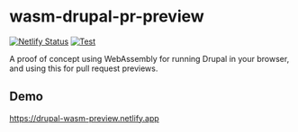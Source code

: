 # wasm-drupal-pr-preview

[![Netlify Status](https://api.netlify.com/api/v1/badges/b82ae4e4-f84e-480f-8e90-0fcb5f5bc687/deploy-status)](https://app.netlify.com/sites/drupal-wasm-preview/deploys)
[![Test](https://github.com/eiriksm/wasm-drupal-pr-preview/actions/workflows/test.yml/badge.svg)](https://github.com/eiriksm/wasm-drupal-pr-preview/actions/workflows/test.yml)

A proof of concept using WebAssembly for running Drupal in your browser, and using this for pull request previews.

## Demo

https://drupal-wasm-preview.netlify.app

